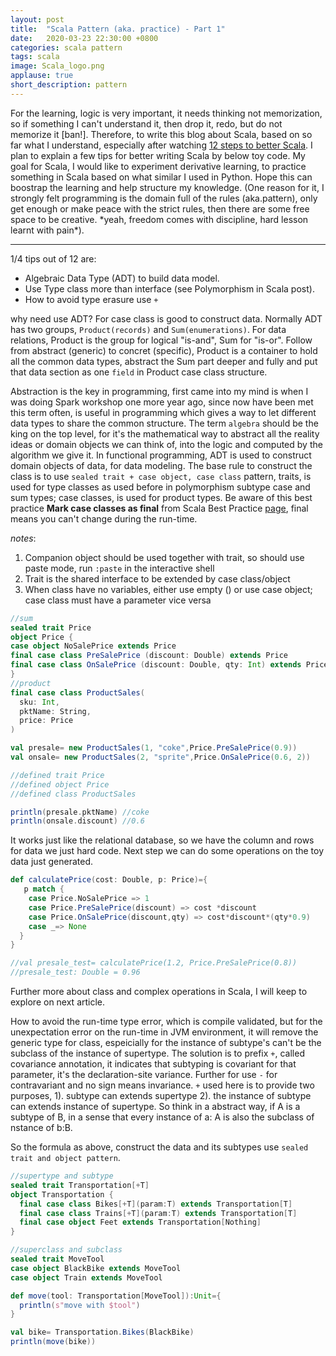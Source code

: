 ```yaml
---
layout: post
title:  "Scala Pattern (aka. practice) - Part 1"
date:   2020-03-23 22:30:00 +0800
categories: scala pattern
tags: scala
image: Scala_logo.png
applause: true
short_description: pattern 
--- 
```


<div markdown="1" id="text">
For the learning, logic is very important, it needs thinking not memorization, so if something I can't understand it, then drop it, redo, but do not memorize it [ban!]. Therefore, to write this blog about Scala, based on so far what I understand, especially after watching <a href="https://www.youtube.com/watch?v=71yhnTGw0hY">12 steps to better Scala</a>. I plan to explain a few tips for better writing Scala by below toy code. My goal for Scala, I would like to experiment derivative learning, to practice something in Scala based on what similar I used in Python. Hope this can boostrap the learning and help structure my knowledge. (One reason for it, I strongly felt programming is the domain full of the rules (aka.pattern), only get enough or make peace with the strict rules, then there are some free space to be creative. *yeah, freedom comes with discipline, hard lesson learnt with pain*). <br/>

<hr>

1/4 tips out of 12 are: 
- Algebraic Data Type (ADT) to build data model.
- Use Type class more than interface (see Polymorphism in Scala post).
- How to avoid type erasure use `+ `

why need use ADT? For case class is good to construct data. Normally ADT has two groups, `Product(records)` and `Sum(enumerations)`. For data relations, Product is the group for logical "is-and", Sum for "is-or". Follow from abstract (generic) to concret (specific), Product is a container to hold all the common data types, abstract the Sum part deeper and fully and put that data section as one `field` in Product case class structure.

Abstraction is the key in programming, first came into my mind is when I was doing Spark workshop one more year ago, since now have been met this term often, is useful in programming which gives a way to let different data types to share the common structure. The term `algebra` should be the king on the top level, for it's the mathematical way to abstract all the reality ideas or domain objects we can think of, into the logic and computed by the algorithm we give it. In functional programming, ADT is used to construct domain objects of data, for data modeling. The base rule to construct the class is to use `sealed trait + case object, case class` pattern, traits, is used for type classes as used before in polymorphism subtype case and sum types; case classes, is used for product types. Be aware of this best practice **Mark case classes as final** from Scala Best Practice <a href='https://nrinaudo.github.io/scala-best-practices/tricky_behaviours/final_case_classes.html'>page</a>, final means you can't change during the run-time. 

*notes*: 
1. Companion object should be used together with trait, so should use paste mode, run `:paste` in the interactive shell 
2. Trait is the shared interface to be extended by case class/object
3. When class have no variables, either use empty () or use case object; case class must have a parameter vice versa

```Scala
//sum
sealed trait Price
object Price {
case object NoSalePrice extends Price 
final case class PreSalePrice (discount: Double) extends Price
final case class OnSalePrice (discount: Double, qty: Int) extends Price
}
//product 
final case class ProductSales(
  sku: Int,
  pktName: String,
  price: Price
)

val presale= new ProductSales(1, "coke",Price.PreSalePrice(0.9))
val onsale= new ProductSales(2, "sprite",Price.OnSalePrice(0.6, 2))

//defined trait Price
//defined object Price
//defined class ProductSales

println(presale.pktName) //coke 
println(onsale.discount) //0.6
```

It works just like the relational database, so we have the column and rows for data we just hard code. Next step we can do some operations on the toy data just generated. 

```Scala 
def calculatePrice(cost: Double, p: Price)={
   p match {
    case Price.NoSalePrice => 1
    case Price.PreSalePrice(discount) => cost *discount 
    case Price.OnSalePrice(discount,qty) => cost*discount*(qty*0.9) 
    case _=> None 
  }
}

//val presale_test= calculatePrice(1.2, Price.PreSalePrice(0.8))
//presale_test: Double = 0.96
```
Further more about class and complex operations in Scala, I will keep to explore on next article. 

How to avoid the run-time type error, which is compile validated, but for the unexpectation error on the run-time in JVM environment, it will remove the generic type for class, espeicially for the instance of subtype's can't be the subclass of the instance of supertype. The solution is to prefix `+`, called covariance annotation, it indicates that subtyping is covariant for that parameter, it's the declaration-site variance. Further for use `-` for contravariant and no sign means invariance. `+` used here is to provide two purposes, 1). subtype can extends supertype 2). the instance of subtype can extends instance of supertype. 
So think in a abstract way, if A is a subtype of B, in a sense that every instance of a: A is also the subclass of nstance of b:B.  

So the formula as above, construct the data and its subtypes use `sealed trait and object pattern`. 

```Scala
//supertype and subtype 
sealed trait Transportation[+T]
object Transportation {
  final case class Bikes[+T](param:T) extends Transportation[T]
  final case class Trains[+T](param:T) extends Transportation[T] 
  final case object Feet extends Transportation[Nothing] 
}

//superclass and subclass 
sealed trait MoveTool 
case object BlackBike extends MoveTool
case object Train extends MoveTool

def move(tool: Transportation[MoveTool]):Unit={
  println(s"move with $tool")
}

val bike= Transportation.Bikes(BlackBike)
println(move(bike))
```
